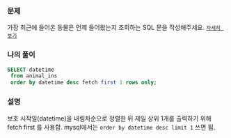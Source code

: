 ### 문제
가장 최근에 들어온 동물은 언제 들어왔는지 조회하는 SQL 문을 작성해주세요. [`자세히 보기`](https://programmers.co.kr/learn/courses/30/lessons/59415)  

### 나의 풀이
```sql
SELECT datetime
 from animal_ins
 order by datetime desc fetch first 1 rows only;
```

### 설명
보호 시작일(datetime)을 내림차순으로 정렬한 뒤 제일 상위 1개를 출력하기 위해 fetch first 를 사용함. mysql에서는 `order by datetime desc limit 1` 쓰면 됨.